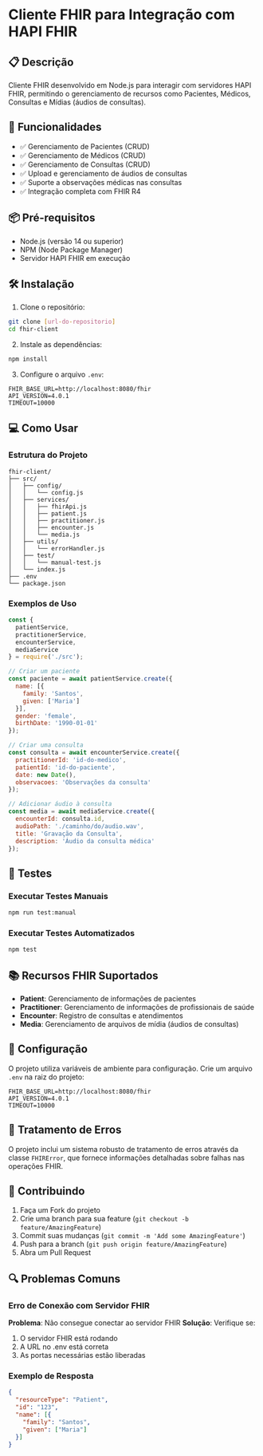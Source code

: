 # Cliente FHIR para Integração com HAPI FHIR

## 📋 Descrição
Cliente FHIR desenvolvido em Node.js para interagir com servidores HAPI FHIR, permitindo o gerenciamento de recursos como Pacientes, Médicos, Consultas e Mídias (áudios de consultas).

## 🚀 Funcionalidades

- ✅ Gerenciamento de Pacientes (CRUD)
- ✅ Gerenciamento de Médicos (CRUD)
- ✅ Gerenciamento de Consultas (CRUD)
- ✅ Upload e gerenciamento de áudios de consultas
- ✅ Suporte a observações médicas nas consultas
- ✅ Integração completa com FHIR R4

## 📦 Pré-requisitos

- Node.js (versão 14 ou superior)
- NPM (Node Package Manager)
- Servidor HAPI FHIR em execução

## 🛠️ Instalação

1. Clone o repositório:

```bash
git clone [url-do-repositorio]
cd fhir-client
```

2. Instale as dependências:
```bash
npm install
```

3. Configure o arquivo `.env`:
```env
FHIR_BASE_URL=http://localhost:8080/fhir
API_VERSION=4.0.1
TIMEOUT=10000
```

## 💻 Como Usar

### Estrutura do Projeto

```
fhir-client/
├── src/
│   ├── config/
│   │   └── config.js
│   ├── services/
│   │   ├── fhirApi.js
│   │   ├── patient.js
│   │   ├── practitioner.js
│   │   ├── encounter.js
│   │   └── media.js
│   ├── utils/
│   │   └── errorHandler.js
│   ├── test/
│   │   └── manual-test.js
│   └── index.js
├── .env
└── package.json
```

### Exemplos de Uso

```javascript
const { 
  patientService, 
  practitionerService, 
  encounterService,
  mediaService 
} = require('./src');

// Criar um paciente
const paciente = await patientService.create({
  name: [{ 
    family: 'Santos', 
    given: ['Maria'] 
  }],
  gender: 'female',
  birthDate: '1990-01-01'
});

// Criar uma consulta
const consulta = await encounterService.create({
  practitionerId: 'id-do-medico',
  patientId: 'id-do-paciente',
  date: new Date(),
  observacoes: 'Observações da consulta'
});

// Adicionar áudio à consulta
const media = await mediaService.create({
  encounterId: consulta.id,
  audioPath: './caminho/do/audio.wav',
  title: 'Gravação da Consulta',
  description: 'Áudio da consulta médica'
});
```

## 🧪 Testes

### Executar Testes Manuais
```bash
npm run test:manual
```

### Executar Testes Automatizados
```bash
npm test
```

## 📚 Recursos FHIR Suportados

- **Patient**: Gerenciamento de informações de pacientes
- **Practitioner**: Gerenciamento de informações de profissionais de saúde
- **Encounter**: Registro de consultas e atendimentos
- **Media**: Gerenciamento de arquivos de mídia (áudios de consultas)

## 🔧 Configuração

O projeto utiliza variáveis de ambiente para configuração. Crie um arquivo `.env` na raiz do projeto:

```env
FHIR_BASE_URL=http://localhost:8080/fhir
API_VERSION=4.0.1
TIMEOUT=10000
```

## 🚨 Tratamento de Erros

O projeto inclui um sistema robusto de tratamento de erros através da classe `FHIRError`, que fornece informações detalhadas sobre falhas nas operações FHIR.

## 🤝 Contribuindo

1. Faça um Fork do projeto
2. Crie uma branch para sua feature (`git checkout -b feature/AmazingFeature`)
3. Commit suas mudanças (`git commit -m 'Add some AmazingFeature'`)
4. Push para a branch (`git push origin feature/AmazingFeature`)
5. Abra um Pull Request

## 🔍 Problemas Comuns

### Erro de Conexão com Servidor FHIR
**Problema**: Não consegue conectar ao servidor FHIR
**Solução**: Verifique se:
1. O servidor FHIR está rodando
2. A URL no .env está correta
3. As portas necessárias estão liberadas

### Exemplo de Resposta

```json
{
  "resourceType": "Patient",
  "id": "123",
  "name": [{
    "family": "Santos",
    "given": ["Maria"]
  }]
}
```
